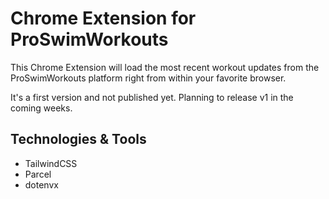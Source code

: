 # Chrome Extension for ProSwimWorkouts

This Chrome Extension will load the most recent workout updates from the ProSwimWorkouts platform right from within your favorite browser.

It's a first version and not published yet. Planning to release v1 in the coming weeks.

## Technologies & Tools
- TailwindCSS
- Parcel
- dotenvx
